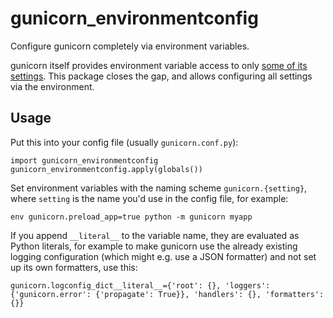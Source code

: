 # gunicorn_environmentconfig

Configure gunicorn completely via environment variables.

gunicorn itself provides environment variable access to only [some of its settings](https://docs.gunicorn.org/en/latest/settings.html).
This package closes the gap, and allows configuring all settings via the environment.

## Usage

Put this into your config file (usually `gunicorn.conf.py`):

```
import gunicorn_environmentconfig
gunicorn_environmentconfig.apply(globals())
```

Set environment variables with the naming scheme `gunicorn.{setting}`,
where `setting` is the name you'd use in the config file, for example:

```
env gunicorn.preload_app=true python -m gunicorn myapp
```

If you append `__literal__` to the variable name, they are evaluated as Python literals,
for example to make gunicorn use the already existing logging configuration
(which might e.g. use a JSON formatter)
and not set up its own formatters, use this:

```
gunicorn.logconfig_dict__literal__={'root': {}, 'loggers': {'gunicorn.error': {'propagate': True}}, 'handlers': {}, 'formatters': {}}
```
